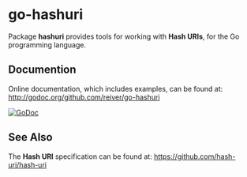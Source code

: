 # go-hashuri

Package **hashuri** provides tools for working with **Hash URIs**, for the Go programming language.


## Documention

Online documentation, which includes examples, can be found at: http://godoc.org/github.com/reiver/go-hashuri

[![GoDoc](https://godoc.org/github.com/reiver/go-hashuri?status.svg)](https://godoc.org/github.com/reiver/go-hashuri)


## See Also

The **Hash URI** specification can be found at: https://github.com/hash-uri/hash-uri
